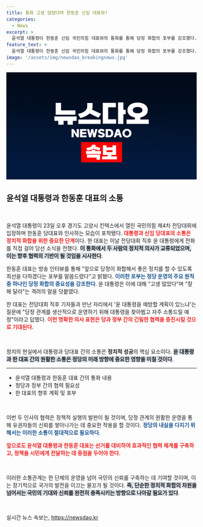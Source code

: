 ```yaml
---
title: 통화 고생 많았다며 한동훈 신임 대표와!
categories:
  - News
excerpt: >
  윤석열 대통령이 한동훈 신임 국민의힘 대표와의 통화를 통해 당정 화합의 포부를 강조했다. 한 대표는 향후 윤 대통령과의 소통을 통해 강력한 정치적 협력을 다짐했다. 클릭해서 둘 사이의 밀착 관계를 확인해보세요!
feature_text: >
  윤석열 대통령이 한동훈 신임 국민의힘 대표와의 통화를 통해 당정 화합의 포부를 강조했다. 한 대표는 향후 윤 대통령과의 소통을 통해 강력한 정치적 협력을 다짐했다. 클릭해서 둘 사이의 밀착 관계를 확인해보세요!
image: '/assets/img/newsdao_breakingnews.jpg'
---
```


<p><img src="/assets/img/newsdao_breakingnews.jpg" alt="bookingtag 속보" /></p>

<h2 data-ke-size="size26">윤석열 대통령과 한동훈 대표의 소통</h2>

<p data-ke-size="size16">&nbsp;</p> 

<p>윤석열 대통령이 23일 오후 경기도 고양시 킨텍스에서 열린 국민의힘 제4차 전당대회에 입장하며 한동훈 당대표와 인사하는 모습이 포착됐다. <b><span style="color: #ee2323;">대통령과 신임 당대표의 소통은 정치적 화합을 위한 중요한 단계</span></b>이다. 한 대표는 이날 전당대회 직후 윤 대통령에게 전화를 직접 걸어 당선 소식을 전했다. <b><span style="background-color: #21538527;">이 통화에서 두 사람의 정치적 의사가 교류되었으며, 이는 향후 협력의 기반이 될 것임을 시사한다</span></b>.</p>

<p>한동훈 대표는 방송 인터뷰를 통해 "앞으로 당정이 화합해서 좋은 정치를 할 수 있도록 최선을 다하겠다는 포부를 말씀드렸다"고 밝혔다. <b><span style="color: #1a5490;">이러한 포부는 정당 운영의 주요 원칙 중 하나인 당정 화합의 중요성을 강조한다</span></b>. 윤 대통령은 이에 대해 "고생 많았다"며 "잘해 달라"는 격려의 말을 덧붙였다.</p>

<p>한 대표는 전당대회 직후 기자들과 만난 자리에서 '윤 대통령을 예방할 계획이 있느냐'는 질문에 "당정 관계를 생산적으로 운영하기 위해 대통령을 찾아뵙고 자주 소통드릴 예정"이라고 답했다. <b><span style="color: #ee2323;">이런 명확한 의사 표현은 당과 정부 간의 긴밀한 협력을 증진시킬 것으로 기대된다</span></b>. </p>

<p data-ke-size="size16">&nbsp;</p> 

<p>정치의 현실에서 대통령과 당대표 간의 소통은 <b>정치적 성공</b>의 핵심 요소이다. <b><span style="background-color: #21538527;">윤 대통령과 한 대표 간의 원활한 소통은 정당의 미래 방향에 중요한 영향을 미칠 것이다</span></b>. </p>

<hr>

<ul>
  <li>윤석열 대통령과 한동훈 대표 간의 통화 내용</li>
  <li>정당과 정부 간의 협력 필요성</li>
  <li>한 대표의 향후 계획 및 포부</li>
</ul>

<p data-ke-size="size16">&nbsp;</p> 

<p>이번 두 인사의 협력은 정책적 실행의 발판이 될 것이며, 당정 관계의 원활한 운영을 통해 유권자들의 신뢰를 쌓아나가는 데 중요한 작용을 할 것이다. <b><span style="color: #1a5490;">정당의 내실을 다지기 위해서는 이러한 소통이 절대적으로 필요하다</span></b>. </p>

<p><b><span style="color: #ee2323;">앞으로도 윤석열 대통령과 한동훈 대표는 선거를 대비하여 효과적인 협력 체계를 구축하고, 정책을 시민에게 전달하는 데 중점을 두어야 한다</span></b>. </p>

<p data-ke-size="size16">&nbsp;</p> 

<p>이러한 소통관계는 한 단체의 운영을 넘어 국민의 신뢰를 구축하는 데 기여할 것이며, 이는 장기적으로 국가의 발전을 이끄는 물꼬가 될 것이다. <b><span style="background-color: #21538527;">즉, 단순한 정치적 화합의 차원을 넘어서는 국민의 기대와 신뢰를 완전히 충족시키는 방향으로 나아갈 필요가 있다</span></b>. </p>

<p data-ke-size="size16">&nbsp;</p> 
실시간 뉴스 속보는, <a href="https://newsdao.kr" rel="dofollow">https://newsdao.kr</a>



